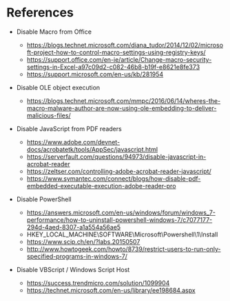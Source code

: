 # References

- Disable Macro from Office
	- https://blogs.technet.microsoft.com/diana_tudor/2014/12/02/microsoft-project-how-to-control-macro-settings-using-registry-keys/
	- https://support.office.com/en-ie/article/Change-macro-security-settings-in-Excel-a97c09d2-c082-46b8-b19f-e8621e8fe373
	- https://support.microsoft.com/en-us/kb/281954

- Disable OLE object execution
	- https://blogs.technet.microsoft.com/mmpc/2016/06/14/wheres-the-macro-malware-author-are-now-using-ole-embedding-to-deliver-malicious-files/

- Disable JavaScript from PDF readers
	- https://www.adobe.com/devnet-docs/acrobatetk/tools/AppSec/javascript.html
	- https://serverfault.com/questions/94973/disable-javascript-in-acrobat-reader
	- https://zeltser.com/controlling-adobe-acrobat-reader-javascript/
	- https://www.symantec.com/connect/blogs/how-disable-pdf-embedded-executable-execution-adobe-reader-pro

- Disable PowerShell
	- https://answers.microsoft.com/en-us/windows/forum/windows_7-performance/how-to-uninstall-powershell-windows-7/c7077177-294d-4aed-8307-a1a554a56ae5
	- HKEY_LOCAL_MACHINE\SOFTWARE\Microsoft\Powershell\1\Install
	- https://www.scip.ch/en/?labs.20150507
	- http://www.howtogeek.com/howto/8739/restrict-users-to-run-only-specified-programs-in-windows-7/

- Disable VBScript / Windows Script Host
	- https://success.trendmicro.com/solution/1099904
	- https://technet.microsoft.com/en-us/library/ee198684.aspx
